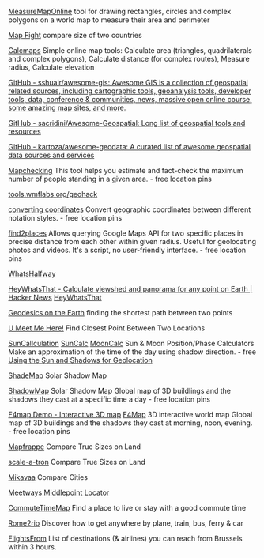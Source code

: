 
[MeasureMapOnline](https://app.measuremaponline.com/dashboard/overview)
tool for drawing rectangles, circles and complex polygons on a world map to measure their area and perimeter

[Map Fight](https://mapfight.xyz/browse/)
compare size of two countries

[Calcmaps](https://www.calcmaps.com/)
Simple online map tools: Calculate area (triangles, quadrilaterals and complex polygons), Calculate distance (for complex routes), Measure radius, Calculate elevation

[GitHub - sshuair/awesome-gis: Awesome GIS is a collection of geospatial related sources, including cartographic tools, geoanalysis tools, developer tools, data, conference & communities, news, massive open online course, some amazing map sites, and more.](https://github.com/sshuair/awesome-gis)

[GitHub - sacridini/Awesome-Geospatial: Long list of geospatial tools and resources](https://github.com/sacridini/Awesome-Geospatial)

[GitHub - kartoza/awesome-geodata: A curated list of awesome geospatial data sources and services](https://github.com/kartoza/awesome-geodata)

[Mapchecking](https://www.mapchecking.com/)
This tool helps you estimate and fact-check the maximum number of people standing in a given area. - free
location pins

[tools.wmflabs.org/geohack](https://geohack.toolforge.org/)

[converting coordinates](http://synnatschke.de/geo-tools/coordinate-converter.php)
Convert geographic coordinates between different notation styles. - free
location pins

[find2places](http://github.com/musafir-py/find2places)
Allows querying Google Maps API for two specific places in precise distance from each other within given radius. Useful for geolocating photos and videos. It's a script, no user-friendly interface. - free
location pins

[WhatsHalfway](https://www.whatshalfway.com/)

[HeyWhatsThat - Calculate viewshed and panorama for any point on Earth | Hacker News](https://news.ycombinator.com/item?id=30640846)
[HeyWhatsThat](https://www.heywhatsthat.com/)

[Geodesics on the Earth](https://academo.org/demos/geodesics/)
finding the shortest path between two points

[U Meet Me Here!](https://www.umeetmehere.com/)
Find Closest Point Between Two Locations

[SunCallculation](http://suncalc.net/)
[SunCalc](https://www.suncalc.org/)
[MoonCalc](https://www.mooncalc.org/)
Sun & Moon Position/Phase Calculators
Make an approximation of the time of the day using shadow direction. - free
[Using the Sun and Shadows for Geolocation](https://www.bellingcat.com/resources/2020/12/03/using-the-sun-and-the-shadows-for-geolocation/)

[ShadeMap](https://shademap.app/)
Solar Shadow Map

[ShadowMap](https://app.shadowmap.org/)
Solar Shadow Map
Global map of 3D buildlings and the shadows they cast at a specific time a day - free
location pins

[F4map Demo - Interactive 3D map](https://demo.f4map.com/)
[F4Map](https://demo.f4map.com/#lat=52.5208538&lon=13.4061429&zoom=17&camera.theta=80&camera.phi=-60.734)
3D interactive world map
Global map of 3D buildings and the shadows they cast at morning, noon, evening. - free
location pins

[Mapfrappe](http://mapfrappe.com/?show=46142)
Compare True Sizes on Land

[scale-a-tron](https://stamen.github.io/scale-a-tron/)
Compare True Sizes on Land

[Mikavaa](http://mapmerizer.mikavaa.com/)
Compare Cities

[Meetways Middlepoint Locator](https://www.meetways.com/)

[CommuteTimeMap](https://commutetimemap.com/)
Find a place to live or stay with a good commute time

[Rome2rio](https://www.rome2rio.com/)
Discover how to get anywhere by plane, train, bus, ferry & car

[FlightsFrom](https://www.flightsfrom.com/BRU/destinations?durationFrom=55&durationTo=180)
List of destinations (& airlines) you can reach from Brussels within 3 hours.
